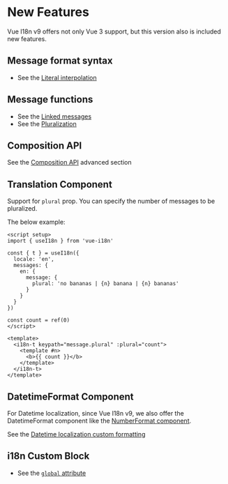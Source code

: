 # New Features

Vue I18n v9 offers not only Vue 3 support, but this version also is included new features.

## Message format syntax

- See the [Literal interpolation](../essentials/syntax#literal-interpolation)

## Message functions

- See the [Linked messages](../advanced/function#linked-messages)
- See the [Pluralization](../advanced/function#pluralization)

## Composition API

See the [Composition API](../advanced/composition) advanced section

## Translation Component

Support for `plural` prop.
You can specify the number of messages to be pluralized.

The below example:

```vue
<script setup>
import { useI18n } from 'vue-i18n'

const { t } = useI18n({
  locale: 'en',
  messages: {
    en: {
      message: {
        plural: 'no bananas | {n} banana | {n} bananas'
      }
    }
  }
})

const count = ref(0)
</script>

<template>
  <i18n-t keypath="message.plural" :plural="count">
    <template #n>
      <b>{{ count }}</b>
    </template>
  </i18n-t>
</template>
```

## DatetimeFormat Component

For Datetime localization, since Vue I18n v9, we also offer the DatetimeFormat component like the [NumberFormat component](../essentials/number#custom-formatting).

See the [Datetime localization custom formatting](../essentials/datetime#custom-formatting)

## i18n Custom Block

- See the [`global` attribute](../advanced/sfc#define-locale-messages-for-global-scope)
